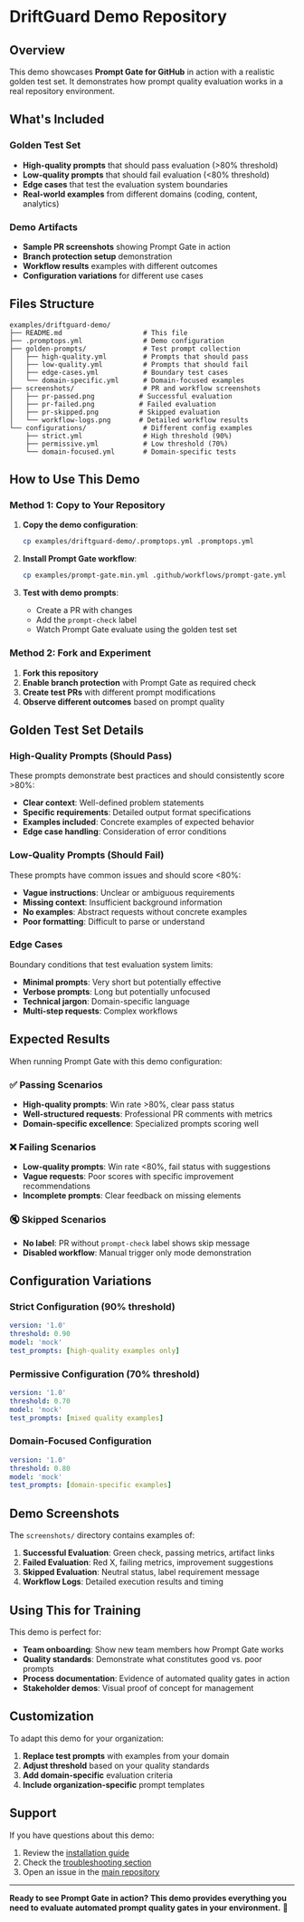 # DriftGuard Demo Repository

## Overview

This demo showcases **Prompt Gate for GitHub** in action with a realistic golden test set. It demonstrates how prompt quality evaluation works in a real repository environment.

## What's Included

### Golden Test Set

- **High-quality prompts** that should pass evaluation (>80% threshold)
- **Low-quality prompts** that should fail evaluation (<80% threshold)
- **Edge cases** that test the evaluation system boundaries
- **Real-world examples** from different domains (coding, content, analytics)

### Demo Artifacts

- **Sample PR screenshots** showing Prompt Gate in action
- **Branch protection setup** demonstration
- **Workflow results** examples with different outcomes
- **Configuration variations** for different use cases

## Files Structure

```
examples/driftguard-demo/
├── README.md                    # This file
├── .promptops.yml               # Demo configuration
├── golden-prompts/              # Test prompt collection
│   ├── high-quality.yml         # Prompts that should pass
│   ├── low-quality.yml          # Prompts that should fail
│   ├── edge-cases.yml           # Boundary test cases
│   └── domain-specific.yml      # Domain-focused examples
├── screenshots/                 # PR and workflow screenshots
│   ├── pr-passed.png           # Successful evaluation
│   ├── pr-failed.png           # Failed evaluation
│   ├── pr-skipped.png          # Skipped evaluation
│   └── workflow-logs.png       # Detailed workflow results
└── configurations/              # Different config examples
    ├── strict.yml               # High threshold (90%)
    ├── permissive.yml           # Low threshold (70%)
    └── domain-focused.yml       # Domain-specific tests
```

## How to Use This Demo

### Method 1: Copy to Your Repository

1. **Copy the demo configuration**:

   ```bash
   cp examples/driftguard-demo/.promptops.yml .promptops.yml
   ```

2. **Install Prompt Gate workflow**:

   ```bash
   cp examples/prompt-gate.min.yml .github/workflows/prompt-gate.yml
   ```

3. **Test with demo prompts**:
   - Create a PR with changes
   - Add the `prompt-check` label
   - Watch Prompt Gate evaluate using the golden test set

### Method 2: Fork and Experiment

1. **Fork this repository**
2. **Enable branch protection** with Prompt Gate as required check
3. **Create test PRs** with different prompt modifications
4. **Observe different outcomes** based on prompt quality

## Golden Test Set Details

### High-Quality Prompts (Should Pass)

These prompts demonstrate best practices and should consistently score >80%:

- **Clear context**: Well-defined problem statements
- **Specific requirements**: Detailed output format specifications
- **Examples included**: Concrete examples of expected behavior
- **Edge case handling**: Consideration of error conditions

### Low-Quality Prompts (Should Fail)

These prompts have common issues and should score <80%:

- **Vague instructions**: Unclear or ambiguous requirements
- **Missing context**: Insufficient background information
- **No examples**: Abstract requests without concrete examples
- **Poor formatting**: Difficult to parse or understand

### Edge Cases

Boundary conditions that test evaluation system limits:

- **Minimal prompts**: Very short but potentially effective
- **Verbose prompts**: Long but potentially unfocused
- **Technical jargon**: Domain-specific language
- **Multi-step requests**: Complex workflows

## Expected Results

When running Prompt Gate with this demo configuration:

### ✅ Passing Scenarios

- **High-quality prompts**: Win rate >80%, clear pass status
- **Well-structured requests**: Professional PR comments with metrics
- **Domain-specific excellence**: Specialized prompts scoring well

### ❌ Failing Scenarios

- **Low-quality prompts**: Win rate <80%, fail status with suggestions
- **Vague requests**: Poor scores with specific improvement recommendations
- **Incomplete prompts**: Clear feedback on missing elements

### 🔇 Skipped Scenarios

- **No label**: PR without `prompt-check` label shows skip message
- **Disabled workflow**: Manual trigger only mode demonstration

## Configuration Variations

### Strict Configuration (90% threshold)

```yaml
version: '1.0'
threshold: 0.90
model: 'mock'
test_prompts: [high-quality examples only]
```

### Permissive Configuration (70% threshold)

```yaml
version: '1.0'
threshold: 0.70
model: 'mock'
test_prompts: [mixed quality examples]
```

### Domain-Focused Configuration

```yaml
version: '1.0'
threshold: 0.80
model: 'mock'
test_prompts: [domain-specific examples]
```

## Demo Screenshots

The `screenshots/` directory contains examples of:

1. **Successful Evaluation**: Green check, passing metrics, artifact links
2. **Failed Evaluation**: Red X, failing metrics, improvement suggestions
3. **Skipped Evaluation**: Neutral status, label requirement message
4. **Workflow Logs**: Detailed execution results and timing

## Using This for Training

This demo is perfect for:

- **Team onboarding**: Show new team members how Prompt Gate works
- **Quality standards**: Demonstrate what constitutes good vs. poor prompts
- **Process documentation**: Evidence of automated quality gates in action
- **Stakeholder demos**: Visual proof of concept for management

## Customization

To adapt this demo for your organization:

1. **Replace test prompts** with examples from your domain
2. **Adjust threshold** based on your quality standards
3. **Add domain-specific** evaluation criteria
4. **Include organization-specific** prompt templates

## Support

If you have questions about this demo:

1. Review the [installation guide](../../docs/install.md)
2. Check the [troubleshooting section](../../docs/install.md#troubleshooting)
3. Open an issue in the [main repository](https://github.com/mattjutt1/prompt-wizard/issues)

---

**Ready to see Prompt Gate in action? This demo provides everything you need to evaluate automated prompt quality gates in your environment.** 🎯
